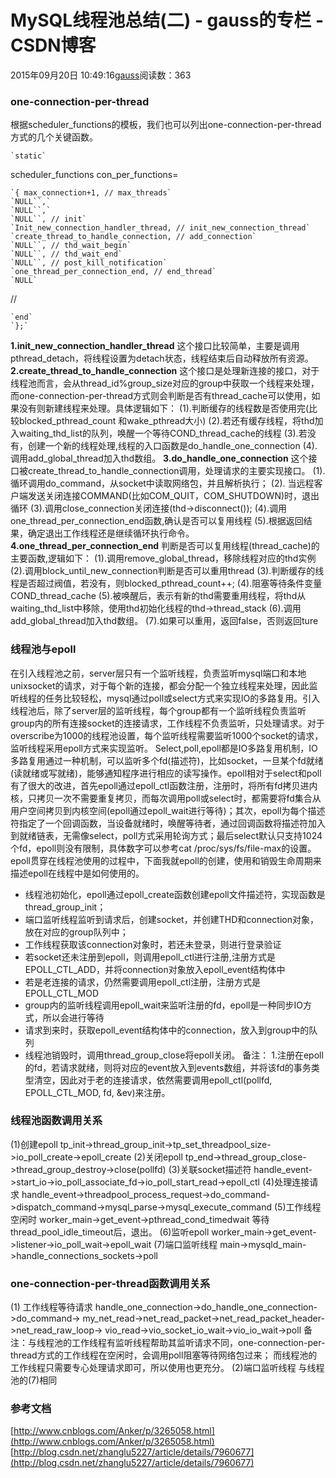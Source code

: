 # MySQL线程池总结(二) - gauss的专栏 - CSDN博客
2015年09月20日 10:49:16[gauss](https://me.csdn.net/mathlmx)阅读数：363
### **one-connection-per-thread**
根据scheduler_functions的模板，我们也可以列出one-connection-per-thread方式的几个关键函数。
```
`static`
```
scheduler_functions con_per_functions=
```
`{ max_connection+1, // max_threads`
`NULL``,`
`NULL``,`
`NULL``, // init`
`Init_new_connection_handler_thread, // init_new_connection_thread`
`create_thread_to_handle_connection, // add_connection`
`NULL``, // thd_wait_begin`
`NULL``, // thd_wait_end`
`NULL``, // post_kill_notification`
`one_thread_per_connection_end, // end_thread`
`NULL`
```
//
```
`end`
`};`
```
**1.init_new_connection_handler_thread**
这个接口比较简单，主要是调用pthread_detach，将线程设置为detach状态，线程结束后自动释放所有资源。
**2.create_thread_to_handle_connection**
这个接口是处理新连接的接口，对于线程池而言，会从thread_id%group_size对应的group中获取一个线程来处理，而one-connection-per-thread方式则会判断是否有thread_cache可以使用，如果没有则新建线程来处理。具体逻辑如下：
(1).判断缓存的线程数是否使用完(比较blocked_pthread_count 和wake_pthread大小)
(2).若还有缓存线程，将thd加入waiting_thd_list的队列，唤醒一个等待COND_thread_cache的线程
(3).若没有，创建一个新的线程处理,线程的入口函数是do_handle_one_connection
(4).调用add_global_thread加入thd数组。
**3.do_handle_one_connection**
这个接口被create_thread_to_handle_connection调用，处理请求的主要实现接口。
(1).循环调用do_command，从socket中读取网络包，并且解析执行；
(2). 当远程客户端发送关闭连接COMMAND(比如COM_QUIT，COM_SHUTDOWN)时，退出循环
(3).调用close_connection关闭连接(thd->disconnect());
(4).调用one_thread_per_connection_end函数,确认是否可以复用线程
(5).根据返回结果，确定退出工作线程还是继续循环执行命令。
**4.one_thread_per_connection_end**
判断是否可以复用线程(thread_cache)的主要函数,逻辑如下：
(1).调用remove_global_thread，移除线程对应的thd实例
(2).调用block_until_new_connection判断是否可以重用thread
(3).判断缓存的线程是否超过阀值，若没有，则blocked_pthread_count++;
(4).阻塞等待条件变量COND_thread_cache
(5).被唤醒后，表示有新的thd需要重用线程，将thd从waiting_thd_list中移除，使用thd初始化线程的thd->thread_stack
(6).调用add_global_thread加入thd数组。
(7).如果可以重用，返回false，否则返回ture
### **线程池与epoll**
在引入线程池之前，server层只有一个监听线程，负责监听mysql端口和本地unixsocket的请求，对于每个新的连接，都会分配一个独立线程来处理，因此监听线程的任务比较轻松，mysql通过poll或select方式来实现IO的多路复用。引入线程池后，除了server层的监听线程，每个group都有一个监听线程负责监听group内的所有连接socket的连接请求，工作线程不负责监听，只处理请求。对于overscribe为1000的线程池设置，每个监听线程需要监听1000个socket的请求，监听线程采用epoll方式来实现监听。
Select,poll,epoll都是IO多路复用机制，IO多路复用通过一种机制，可以监听多个fd(描述符)，比如socket，一旦某个fd就绪(读就绪或写就绪)，能够通知程序进行相应的读写操作。epoll相对于select和poll有了很大的改进，首先epoll通过epoll_ctl函数注册，注册时，将所有fd拷贝进内核，只拷贝一次不需要重复拷贝，而每次调用poll或select时，都需要将fd集合从用户空间拷贝到内核空间(epoll通过epoll_wait进行等待)；其次，epoll为每个描述符指定了一个回调函数，当设备就绪时，唤醒等待者，通过回调函数将描述符加入到就绪链表，无需像select，poll方式采用轮询方式；最后select默认只支持1024个fd，epoll则没有限制，具体数字可以参考cat
 /proc/sys/fs/file-max的设置。epoll贯穿在线程池使用的过程中，下面我就epoll的创建，使用和销毁生命周期来描述epoll在线程中是如何使用的。
- 线程池初始化，epoll通过epoll_create函数创建epoll文件描述符，实现函数是thread_group_init；
- 端口监听线程监听到请求后，创建socket，并创建THD和connection对象，放在对应的group队列中；
- 工作线程获取该connection对象时，若还未登录，则进行登录验证
- 若socket还未注册到epoll，则调用epoll_ctl进行注册,注册方式是EPOLL_CTL_ADD，并将connection对象放入epoll_event结构体中
- 若是老连接的请求，仍然需要调用epoll_ctl注册，注册方式是EPOLL_CTL_MOD
- group内的监听线程调用epoll_wait来监听注册的fd，epoll是一种同步IO方式，所以会进行等待
- 请求到来时，获取epoll_event结构体中的connection，放入到group中的队列
- 线程池销毁时，调用thread_group_close将epoll关闭。
备注：
1.注册在epoll的fd，若请求就绪，则将对应的event放入到events数组，并将该fd的事务类型清空，因此对于老的连接请求，依然需要调用epoll_ctl(pollfd, EPOLL_CTL_MOD, fd, &ev)来注册。
### **线程池函数调用关系**
(1)创建epoll
tp_init->thread_group_init->tp_set_threadpool_size->io_poll_create->epoll_create
(2)关闭epoll
tp_end->thread_group_close->thread_group_destroy->close(pollfd)
(3)关联socket描述符
handle_event->start_io->io_poll_associate_fd->io_poll_start_read->epoll_ctl
(4)处理连接请求
handle_event->threadpool_process_request->do_command->dispatch_command->mysql_parse->mysql_execute_command
(5)工作线程空闲时
worker_main->get_event->pthread_cond_timedwait
等待thread_pool_idle_timeout后，退出。
(6)监听epoll
worker_main->get_event->listener->io_poll_wait->epoll_wait
(7)端口监听线程
main->mysqld_main->handle_connections_sockets->poll
### **one-connection-per-thread函数调用关系**
(1) 工作线程等待请求
handle_one_connection->do_handle_one_connection->do_command->
my_net_read->net_read_packet->net_read_packet_header->net_read_raw_loop->
vio_read->vio_socket_io_wait->vio_io_wait->poll
备注：与线程池的工作线程有监听线程帮助其监听请求不同，one-connection-per-thread方式的工作线程在空闲时，会调用poll阻塞等待网络包过来；
而线程池的工作线程只需要专心处理请求即可，所以使用也更充分。
(2)端口监听线程
与线程池的(7)相同
### **参考文档**
[http://www.cnblogs.com/Anker/p/3265058.html](http://www.cnblogs.com/Anker/p/3265058.html)
[http://blog.csdn.net/zhanglu5227/article/details/7960677](http://blog.csdn.net/zhanglu5227/article/details/7960677)

